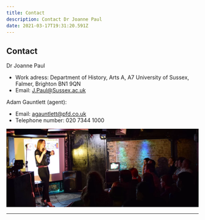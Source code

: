 ```yaml
---
title: Contact
description: Contact Dr Joanne Paul
date: 2021-03-17T19:31:20.591Z
---
```


## Contact



Dr Joanne Paul
* Work adress: Department of History, Arts A, A7 University of Sussex, Falmer, Brighton BN1 9QN
* Email: [J.Paul@Sussex.ac.uk](mailto:j.paul@sussex.ac.uk)

Adam Gauntlett (agent): 
* Email: [agauntlett@pfd.co.uk](mailto:agauntlett@pfd.co.uk) 
* Telephone number: 020 7344 1000

<p align="center"><img src="img/quiz.webp" style={{"maxWidth" : "90%" }} /></p>


---